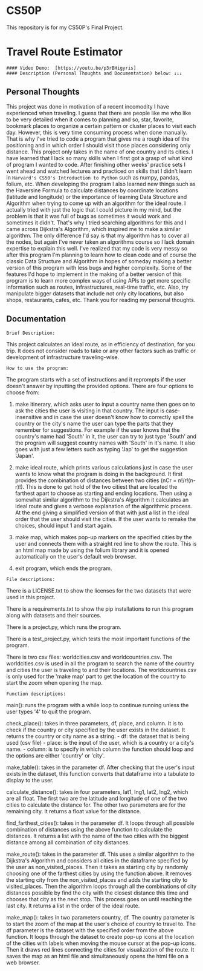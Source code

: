 # CS50P
This repository is for my CS50P's Final Project.

# Travel Route Estimator
    #### Video Demo:  [https://youtu.be/p3rBHigyris]
    #### Description (Personal Thoughts and Documentation) below: ↓↓↓

## Personal Thoughts

This project was done in motivation of a recent incomodity I have experienced when traveling. I guess that there are people like me who like to be very detailed when it comes to planning and so, star, favorite, bookmark places to organize a certain pattern or cluster places to visit each day. However, this is very time consuming process when done manually. That is why I've tried to code a program that gives me a rough idea of the positioning and in which order I should visit those places considering only distance. This project only takes in the name of one country and its cities. I have learned that I lack so many skills when I first got a grasp of what kind of program I wanted to code. After finishing other weeks' practice sets I went ahead and watched lectures and practiced on skills that I didn't learn in `Harvard's CS50's Introduction to Python` such as numpy, pandas, folium, etc. When developing the program I also learned new things such as the Haversine Formula to calculate distances by coordinate locations (latitude and longitude) or the importance of learning Data Structure and Algorithm when trying to come up with an algorithm for the ideal route. I actually tried with just the logic that I could picture in my mind, but the problem is that it was full of bugs as sometimes it would work and sometimes it didn't. That's why I tried searching algorithms for this and I came across Dijkstra's Algorithm, which inspired me to make a similar algorithm. The only difference I'd say is that my algorithm has to cover all the nodes, but again I've never taken an algorithms course so I lack domain expertise to explain this well. I've realized that my code is very messy so after this program I'm planning to learn how to clean code and of course the classic Data Structure and Algorithm in hopes of someday making a better version of this program with less bugs and higher complexity. Some of the features I'd hope to implement in the making of a better version of this program is to learn more complex ways of using APIs to get more specific information such as routes, infrastructures, real-time traffic, etc. Also, try manipulate bigger datasets that include not only city locations, but also shops, restaurants, cafes, etc.
Thank you for reading my personal thoughts.
    

## Documentation

`Brief Description:`
    
This project calculates an ideal route, as in efficiency of destination, for you trip. It does not consider roads to take or any other factors such as traffic or development of infrastructure traveling-wise.
    
`How to use the program:`
    
The program starts with a set of instructions and it reprompts if the user doesn't answer by inputting the provided options. There are four options to choose from: 
        
1. make itinerary, which asks user to input a country name then goes on to ask the cities the user is visiting in that country. The input is case-insensitive and in case the user doesn't know how to correctly spell the country or the city's name the user can type the parts that they remember for suggestions. For example if the user knows that the country's name had 'South' in it, the user can try to just type 'South' and the program will suggest country names with 'South' in it's name. It also goes with just a few letters such as typing 'Jap' to get the suggestion 'Japan'.
        
2. make ideal route, which prints various calculations just in case the user wants to know what the program is doing in the background. It first provides the combination of distances between two cities (nCr = n!/r!(n-r)!). This is done to get hold of the two citiest that are located the farthest apart to choose as starting and ending locations. Then using a somewhat similar algorithm to the Dijkstra's Algorithm it calculates an ideal route and gives a verbose explanation of the algorithmic process. At the end giving a simplified version of that with just a list in the ideal order that the user should visit the cities. If the user wants to remake the choices, should input 1 and start again.
        
3. make map, which makes pop-up markers on the specified cities by the user and connects them with a straight red line to show the route. This is an html map made by using the folium library and it is opened automatically on the user's default web browser. 

4. exit program, which ends the program.

`File descriptions:`

There is a LICENSE.txt to show the licenses for the two datasets that were used in this project.
    
There is a requirements.txt to show the pip installations to run this program along with datasets and their sources.

There is a project.py, which runs the program.
    
There is a test_project.py, which tests the most important functions of the program.
    
There is two csv files: worldcities.csv and worldcountries.csv. The worldcities.csv is used in all the program to search the name of the country and cities the user is traveling to and their locations. The worldcountries.csv is only used for the 'make map' part to get the location of the country to start the zoom when opening the map.
    
`Function descriptions:`
    
main(): runs the program with a while loop to continue running unless the user types '4' to quit the program.
    
check_place(): takes in three parameters, df, place, and column. It is to check if the country or city specified by the user exists in the dataset. It returns the country or city name as a string.
    - df: the dataset that is being used (csv file)
    - place: is the input of the user, which is a country or a city's name.
    - column: is to specify in which column the function should loop and the options are either 'country' or 'city'.
    
make_table(): takes in the parameter df. After checking that the user's input exists in the dataset, this function converts that dataframe into a tabulate to display to the user.
    
calculate_distance(): takes in four parameters, lat1, lng1, lat2, lng2, which are all float. The first two are the latitude and longitude of one of the two cities to calculate the distance for. The other two parameters are for the remaining city. It returns a float value for the distance.
    
find_farthest_cities(): takes in the parameter df. It loops through all possible combination of distances using the above function to calculate the distances. It returns a list with the name of the two cities with the biggest distance among all combination of city distances.
    
make_route(): takes in the parameter df. This uses a similar algorithm to the Dijkstra's Algorithm and considers all cities in the dataframe specified by the user as non_visited_places. Then it takes as starting city by randomly choosing one of the farthest cities by using the function above. It removes the starting city from the non_visited_places and adds the starting city to visited_places. Then the algorithm loops through all the combinations of city distances possible by find the city with the closest distance this time and chooses that city as the next stop. This process goes on until reaching the last city. It returns a list in the order of the ideal route.
    
make_map(): takes in two parameters country, df. The country parameter is to start the zoom of the map at the user's choice of country to travel to. The df parameter is the dataset with the specified order from the above function. It loops through the dataset to create pop-up icons at the location of the cities with labels when moving the mouse cursor at the pop-up icons. Then it draws red lines connecting the cities for visualization of the route. It saves the map as an html file and simultaneously opens the html file on a web browser.